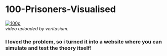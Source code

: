 # 100-Prisoners-Visualised
[![100p](https://img.youtube.com/vi/iSNsgj1OCLA/0.jpg)](https://www.youtube.com/watch?v=iSNsgj1OCLA)
<br>
<em>video uploaded by veritasium.</em>
<br>
### I loved the problem, so i turned it into a website where you can simulate and test the theory itself!


